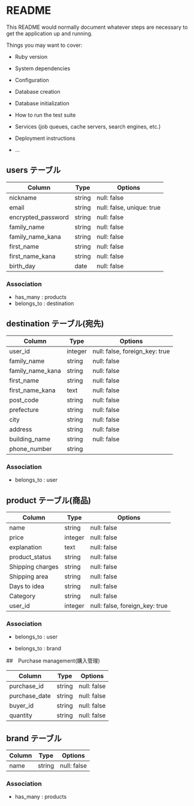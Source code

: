 # README

This README would normally document whatever steps are necessary to get the
application up and running.

Things you may want to cover:

* Ruby version

* System dependencies

* Configuration

* Database creation

* Database initialization

* How to run the test suite

* Services (job queues, cache servers, search engines, etc.)

* Deployment instructions

* ...

## users テーブル

| Column   | Type   | Options     |
| -------- | ------ | ----------- |
| nickname  | string | null: false    |
| email    | string | null: false, unique: true   |
| encrypted_password | string | null: false   |
|family_name | string | null: false   |
|family_name_kana   | string | null: false   |
|first_name  | string | null: false  |
|first_name_kana    | string | null: false   |
|birth_day   | date   | null: false   |

### Association
- has_many : products
- belongs_to : destination



## destination テーブル(宛先)

| Column   | Type   | Options     |
| -------- | ------ | ----------- |
| user_id  |integer | null: false, foreign_key: true |
|family_name| string | null: false   |
|family_name_kana | string | null: false    |
|first_name | string | null: false    |
|first_name_kana  | text   | null: false    |
|post_code  | string | null: false   |
|prefecture | string | null: false    |
|city       | string | null: false    |
|address    | string | null: false    |
|building_name   | string | null: false   |
|phone_number    | string |             |

### Association
- belongs_to : user



## product テーブル(商品)

| Column   | Type   | Options     |
| -------- | ------ | ----------- |
| name     | string | null: false   |
| price     | integer | null: false   |
| explanation| text | null: false   |
| product_status    | string | null: false   |
| Shipping charges  | string | null: false    |
| Shipping area| string | null: false   |
| Days to idea| string | null: false   |
| Category　　　| string | null: false    |
|user_id       | integer| null: false, foreign_key: true|

### Association
- belongs_to : user

- belongs_to : brand



##　Purchase management(購入管理)

| Column   | Type   | Options     |
| -------- | ------ | ----------- |
| purchase_id | string | null: false    |
| purchase_date| string | null: false   |
| buyer_id | string | null: false   |
| quantity | string | null: false   |

###




## brand テーブル
| Column   | Type   | Options     |
| -------- | ------ | ----------- |
| name     |string  | null: false   |

### Association
- has_many : products

